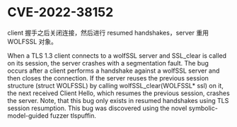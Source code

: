 # CVE-2022-38152

client 握手之后关闭连接，然后进行 resumed handshakes，server 重用 WOLFSSL 对象。

[](https://seclists.org/fulldisclosure/2023/Jan/7)

When a TLS 1.3 client connects to a wolfSSL server and SSL_clear is called on
its session, the server crashes with a segmentation fault. The bug occurs after
a client performs a handshake against a wolfSSL server and then closes the
connection. If the server reuses the previous session structure (struct WOLFSSL)
by calling wolfSSL_clear(WOLFSSL* ssl) on it, the next received Client Hello,
which resumes the previous session, crashes the server. Note, that this bug only
exists in resumed handshakes using TLS session resumption. This bug was
discovered using the novel symbolic-model-guided fuzzer tlspuffin.